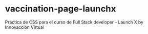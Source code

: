 # vaccination-page-launchx
Práctica de CSS para el curso de Full Stack developer - Launch X by Innovacción Virtual
